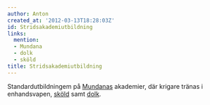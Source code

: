 ```yaml
---
author: Anton
created_at: '2012-03-13T18:28:03Z'
id: Stridsakademiutbildning
links:
  mention:
  - Mundana
  - dolk
  - sköld
title: Stridsakademiutbildning
---
```


Standardutbildningem på [Mundanas] akademier, där krigare tränas i enhandsvapen, [sköld] samt
[dolk].

  [Mundanas]: Mundana
  [sköld]: sköld
  [dolk]: dolk
